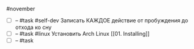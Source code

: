 #november

- [ ] – #task #self-dev Записать КАЖДОЕ действие от пробуждения до отхода ко сну
- [ ] – #task #linux Установить Arch Linux [[01. Installing]]
- [ ] – #task